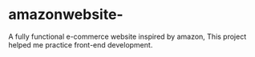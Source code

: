 # amazonwebsite-
A fully functional e-commerce website inspired by amazon, This project helped me practice front-end development.
